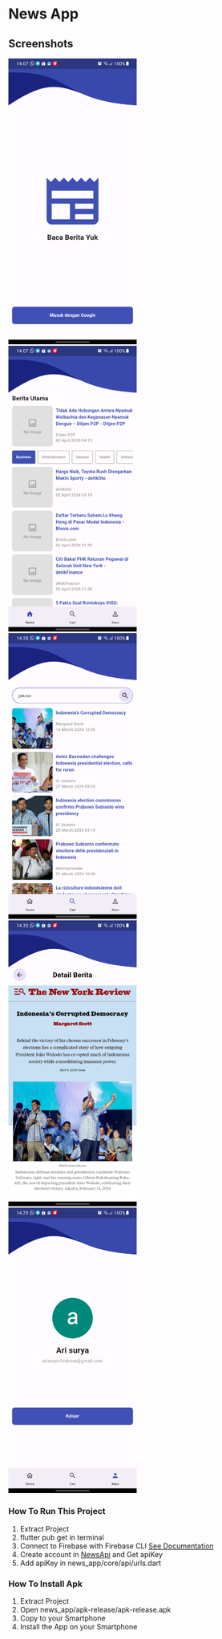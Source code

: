 # News App

## Screenshots

<img src="screenshot/login_page.png" width="256">&nbsp;&nbsp;
<img src="screenshot/home_page.png" width="256">&nbsp;&nbsp;
<img src="screenshot/search_page.png" width="256">&nbsp;&nbsp;
<img src="screenshot/detail-berita.png" width="256">&nbsp;&nbsp;
<img src="screenshot/akun_page.png" width="256">&nbsp;&nbsp;


### How To Run This Project
1. Extract Project
2. flutter pub get in terminal
3. Connect to Firebase with Firebase CLI [See Documentation](https://firebase.google.com/docs/cli?hl=id)
4. Create account in [NewsApi](https://newsapi.org/) and Get apiKey
5. Add apiKey in news_app/core/api/urls.dart


### How To Install Apk
1. Extract Project
2. Open news_app/apk-release/apk-release.apk
3. Copy to your Smartphone
4. Install the App on your Smartphone